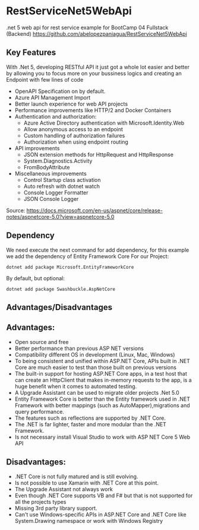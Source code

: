 # RestServiceNet5WebApi
.net 5 web api for rest service example for BootCamp 04 Fullstack (Backend) https://github.com/abelopezpaniagua/RestServiceNet5WebApi

## Key Features

With .Net 5, developing RESTful API it just got a whole lot easier and better by allowing you to focus more on your bussiness logics and creating an Endpoint with few lines of code

- OpenAPI Specification on by default.
- Azure API Management Import
- Better launch experience for web API projects
- Performance improvements like HTTP/2 and Docker Containers
- Authentication and authorization:
  - Azure Active Directory authentication with Microsoft.Identity.Web
  - Allow anonymous access to an endpoint
  - Custom handling of authorization failures
  - Authorization when using endpoint routing
- API improvements
  - JSON extension methods for HttpRequest and HttpResponse
  - System.Diagnostics.Activity
  - FromBodyAttribute
- Miscellaneous improvements
  - Control Startup class activation
  - Auto refresh with dotnet watch 
  - Console Logger Formatter
  - JSON Console Logger

Source: https://docs.microsoft.com/en-us/aspnet/core/release-notes/aspnetcore-5.0?view=aspnetcore-5.0

## Dependency

We need execute the next command for add dependency, for this example we add the dependency of Entity Framework Core
For our Project:
```
dotnet add package Microsoft.EntityFrameworkCore
```
By default, but optional:
```
dotnet add package Swashbuckle.AspNetCore
```

## Advantages/Disadvantages

## Advantages:

* Open source and free
* Better performance than previous ASP NET versions
* Compatibility different OS in development (Linux, Mac, Windows)
* To being consistent and unified within ASP.NET Core, APIs built in .NET Core are much easier to test than those built on previous versions
* The built-in support for hosting ASP.NET Core apps, in a test host that can create an HttpClient that makes in-memory requests to the app, is a huge benefit when it comes to automated testing.
* A Upgrade Assistant can be used to migrate older projects .Net 5.0
* Entity Framework Core is better than the Entity framework used in .NET Framework with better mappings (such as AutoMapper),migrations and query performance.
* The features such as reflections are supported by .NET Core.
* The .NET is far lighter, faster and more modular than the .NET Framework.
* Is not necessary install Visual Studio to work with ASP NET Core 5 Web API

## Disadvantages:

* .NET Core is not fully matured and is still evolving.
* Is not possible to use Xamarin with .NET Core at this point.
* The Upgrade Assistant not always work
* Even though .NET Core supports VB and F# but that is not supported for all the projects types
* Missing 3rd party library support.
* Can't use Windows-specific APIs in ASP.NET Core and .NET Core like System.Drawing namespace or work with Windows Registry
